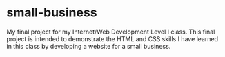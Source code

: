 # small-business
My final project for my Internet/Web Development Level I class.
This final project is intended to demonstrate the HTML and CSS skills I have learned in this class by developing a website for a small business.